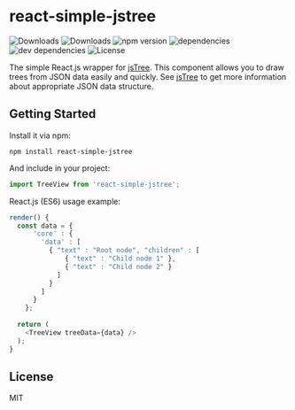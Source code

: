 # react-simple-jstree

![Downloads](https://img.shields.io/npm/dm/react-simple-jstree.svg)
![Downloads](https://img.shields.io/npm/dt/react-simple-jstree.svg)
![npm version](https://img.shields.io/npm/v/react-simple-jstree.svg)
![dependencies](https://img.shields.io/david/alwinn1977/react-simple-jstree.svg)
![dev dependencies](https://img.shields.io/david/dev/alwinn1977/react-simple-jstree.svg)
![License](https://img.shields.io/npm/l/react-simple-jstree.svg)

The simple React.js wrapper for [jsTree](https://github.com/vakata/jstree).
This component allows you to draw trees from JSON data easily and quickly.
See [jsTree](https://github.com/vakata/jstree) to get more information
about appropriate JSON data structure.

## Getting Started

Install it via npm:

```shell
npm install react-simple-jstree
```

And include in your project:

```javascript
import TreeView from 'react-simple-jstree';
```

React.js (ES6) usage example:

```javascript
render() {
  const data = {
      'core' : {
        'data' : [
          { "text" : "Root node", "children" : [
              { "text" : "Child node 1" },
              { "text" : "Child node 2" }
            ]
          }
        ]
      }
    };
  
  return (
    <TreeView treeData={data} />
  );
}


```

## License

MIT
